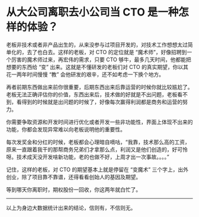 # 从大公司离职去小公司当 CTO 是一种怎样的体验？

老板非技术或者非产品出生的，从来没参与过项目开发的，对技术工作想想太过简单化的，去了也白去。这样的老板，对 CTO 的定位就是 “魔术师”，好像招聘到一个厉害的魔术师过来，再宏伟的需求，只要 CTO 够牛，最多几天时间，他都能把想要的东西给 “变” 出来。这就是不懂研发的老板们对 CTO 的真实期望，你以其花一两年时间慢慢 “教” 会他研发的艰辛，还不如考虑一下换个地方。  

再者前期东西做出来前你很重要，后期东西出来后靠运营的时候你就比较尴尬了。老板无法正确评估你的价值，东西出来后，技术做的好就是不出问题，老板看不到，看得到的时候就是出问题的时候了，好像每次赢得利润都是商务和运营的努力。  

你需要争取资源和开发时间进行优化或者开发一些非功能性，界面上体现不出来的功能，你都会发现异常难以向老板说明他的重要性。  

每次发奖金和分红的时候，老板都会心理暗自嘀咕，“我靠，技术那么高的工资，原来一直跟着我干的那帮商务兄弟们才拿那么点，利润又是他们创造的，好可怜呀。技术成天没开发啥新功能，老的也做不好，上周才出一次事故。。。。”  

记住，这样的老板，对 CTO 的期望基本上就是停留在 “变魔术” 三个字上，出外创业，除了项目靠不靠谱，还得看看创始人的基因及期望。  

等到哪天你离职时，期权股份一回收，你这两年就白忙了。  

-----------  
以上为身边大数据统计出来的结论，信则有，不信则无。